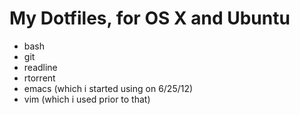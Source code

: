 My Dotfiles, for OS X and Ubuntu
================================

* bash
* git
* readline
* rtorrent
* emacs (which i started using on 6/25/12)
* vim (which i used prior to that)
